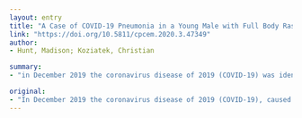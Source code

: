 ```yaml
---
layout: entry
title: "A Case of COVID-19 Pneumonia in a Young Male with Full Body Rash as a Presenting Symptom"
link: "https://doi.org/10.5811/cpcem.2020.3.47349"
author:
- Hunt, Madison; Koziatek, Christian

summary:
- "in December 2019 the coronavirus disease of 2019 (COVID-19) was identified in Wuhan, China. In the ensuing months, the pandemic has spread globally and case load is exponentially increasing across the U.S. Emergency departments have adopted screening and triage procedures to identify potential cases and isolate them during evaluation. The outbreak of COVID19 pneumonia requiring hospitalization presented with fever and extensive rash as the primary presenting symptoms."

original:
- "In December 2019 the coronavirus disease of 2019 (COVID-19), caused by the severe acute respiratory syndrome coronavirus 2, was identified in Wuhan, China. In the ensuing months, the COVID-19 pandemic has spread globally and case load is exponentially increasing across the United States. Emergency departments have adopted screening and triage procedures to identify potential cases and isolate them during evaluation. CASE PRESENTATION: We describe a case of COVID-19 pneumonia requiring hospitalization that presented with fever and extensive rash as the primary presenting symptoms. Rash has only been rarely reported in COVID-19 patients, and has not been previously described."
---
```


